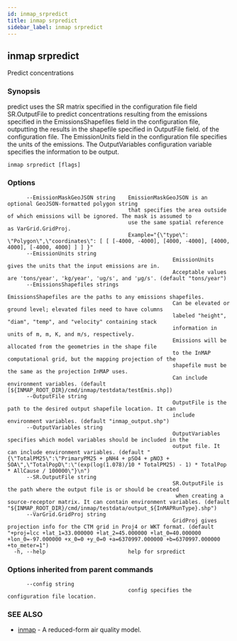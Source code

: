 ```yaml
---
id: inmap_srpredict
title: inmap srpredict
sidebar_label: inmap srpredict
---
```


## inmap srpredict

Predict concentrations

### Synopsis

predict uses the SR matrix specified in the configuration file
	field SR.OutputFile to predict concentrations resulting
	from the emissions specified in the EmissionsShapefiles field in the configuration
	file, outputting the results in the shapefile specified in OutputFile field.
	of the configuration file. The EmissionUnits field in the configuration
	file specifies the units of the emissions. The OutputVariables configuration
	variable specifies the information to be output.

```
inmap srpredict [flags]
```

### Options

```
      --EmissionMaskGeoJSON string    EmissionMaskGeoJSON is an optional GeoJSON-formatted polygon string
                                      that specifies the area outside of which emissions will be ignored. The mask is assumed to 
                                      use the same spatial reference as VarGrid.GridProj. 
                                      Example="{\"type\": \"Polygon\",\"coordinates\": [ [ [-4000, -4000], [4000, -4000], [4000, 4000], [-4000, 4000] ] ] }"
      --EmissionUnits string          
                                                    EmissionUnits gives the units that the input emissions are in.
                                                    Acceptable values are 'tons/year', 'kg/year', 'ug/s', and 'μg/s'. (default "tons/year")
      --EmissionsShapefiles strings   
                                                    EmissionsShapefiles are the paths to any emissions shapefiles.
                                                    Can be elevated or ground level; elevated files need to have columns
                                                    labeled "height", "diam", "temp", and "velocity" containing stack
                                                    information in units of m, m, K, and m/s, respectively.
                                                    Emissions will be allocated from the geometries in the shape file
                                                    to the InMAP computational grid, but the mapping projection of the
                                                    shapefile must be the same as the projection InMAP uses.
                                                    Can include environment variables. (default [${INMAP_ROOT_DIR}/cmd/inmap/testdata/testEmis.shp])
      --OutputFile string             
                                                    OutputFile is the path to the desired output shapefile location. It can
                                                    include environment variables. (default "inmap_output.shp")
      --OutputVariables string        
                                                    OutputVariables specifies which model variables should be included in the
                                                    output file. It can include environment variables. (default "{\"TotalPM25\":\"PrimaryPM25 + pNH4 + pSO4 + pNO3 + SOA\",\"TotalPopD\":\"(exp(log(1.078)/10 * TotalPM25) - 1) * TotalPop * AllCause / 100000\"}\n")
      --SR.OutputFile string          
                                                    SR.OutputFile is the path where the output file is or should be created
                                                     when creating a source-receptor matrix. It can contain environment variables. (default "${INMAP_ROOT_DIR}/cmd/inmap/testdata/output_${InMAPRunType}.shp")
      --VarGrid.GridProj string       
                                                    GridProj gives projection info for the CTM grid in Proj4 or WKT format. (default "+proj=lcc +lat_1=33.000000 +lat_2=45.000000 +lat_0=40.000000 +lon_0=-97.000000 +x_0=0 +y_0=0 +a=6370997.000000 +b=6370997.000000 +to_meter=1")
  -h, --help                          help for srpredict
```

### Options inherited from parent commands

```
      --config string   
                                      config specifies the configuration file location.
```

### SEE ALSO

* [inmap](./inmap)	 - A reduced-form air quality model.
